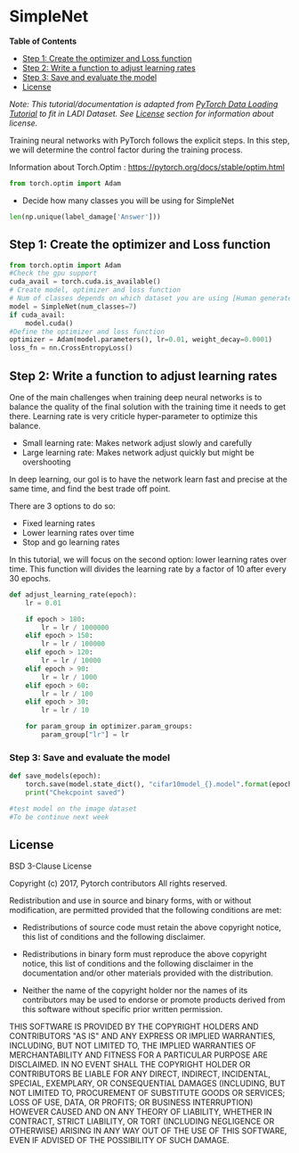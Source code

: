 # SimpleNet

**Table of Contents**

- [Step 1: Create the optimizer and Loss function](#step-1--create-the-optimizer-and-loss-function)
- [Step 2: Write a function to adjust learning rates](#step-2--write-a-function-to-adjust-learning-rates)
- [Step 3: Save and evaluate the model](#step-3--save-and-evaluate-the-model)
- [License](#license)

*Note: This tutorial/documentation is adapted from [PyTorch Data Loading Tutorial](https://pytorch.org/tutorials/beginner/data_loading_tutorial.html) to fit in LADI Dataset.  See [License](#License) section for information about license.*

Training neural networks with PyTorch follows the explicit steps. In this step, we will determine the control factor during the training process. 

Information about Torch.Optim : https://pytorch.org/docs/stable/optim.html

```python
from torch.optim import Adam
```
* Decide how many classes you will be using for SimpleNet
```python
len(np.unique(label_damage['Answer']))
```
## Step 1: Create the optimizer and Loss function
```python 
from torch.optim import Adam
#Check the gpu support
cuda_avail = torch.cuda.is_available()
# Create model, optimizer and loss function
# Num of classes depends on which dataset you are using [Human generated label: disaster]
model = SimpleNet(num_classes=7)
if cuda_avail:
    model.cuda()
#Define the optimizer and loss function
optimizer = Adam(model.parameters(), lr=0.01, weight_decay=0.0001)
loss_fn = nn.CrossEntropyLoss()
```

## Step 2: Write a function to adjust learning rates

One of the main challenges when training deep neural networks is to balance the quality of the final solution with the training time it needs to get there. Learning rate is very criticle hyper-parameter to optimize this balance. 

- Small learning rate: Makes network adjust slowly and carefully
- Large learning rate: Makes network adjust quickly but might be overshooting

In deep learning, our gol is to have the network learn fast and precise at the same time, and find the best trade off point.

There are 3 options to do so:
- Fixed learning rates
- Lower learning rates over time
- Stop and go learning rates

In this tutorial, we will focus on the second option: lower learning rates over time. This function will divides the learning rate by a factor of 10 after every 30 epochs.
```python 
def adjust_learning_rate(epoch):
    lr = 0.01

    if epoch > 180:
        lr = lr / 1000000
    elif epoch > 150:
        lr = lr / 100000
    elif epoch > 120:
        lr = lr / 10000
    elif epoch > 90:
        lr = lr / 1000
    elif epoch > 60:
        lr = lr / 100
    elif epoch > 30:
        lr = lr / 10

    for param_group in optimizer.param_groups:
        param_group["lr"] = lr
```
### Step 3: Save and evaluate the model
```python
def save_models(epoch):
    torch.save(model.state_dict(), "cifar10model_{}.model".format(epoch))
    print("Chekcpoint saved")
```
```python
#test model on the image dataset
#To be continue next week
```



## License

BSD 3-Clause License

Copyright (c) 2017, Pytorch contributors
All rights reserved.

Redistribution and use in source and binary forms, with or without
modification, are permitted provided that the following conditions are met:

* Redistributions of source code must retain the above copyright notice, this
  list of conditions and the following disclaimer.

* Redistributions in binary form must reproduce the above copyright notice,
  this list of conditions and the following disclaimer in the documentation
  and/or other materials provided with the distribution.

* Neither the name of the copyright holder nor the names of its
  contributors may be used to endorse or promote products derived from
  this software without specific prior written permission.

THIS SOFTWARE IS PROVIDED BY THE COPYRIGHT HOLDERS AND CONTRIBUTORS "AS IS"
AND ANY EXPRESS OR IMPLIED WARRANTIES, INCLUDING, BUT NOT LIMITED TO, THE
IMPLIED WARRANTIES OF MERCHANTABILITY AND FITNESS FOR A PARTICULAR PURPOSE ARE
DISCLAIMED. IN NO EVENT SHALL THE COPYRIGHT HOLDER OR CONTRIBUTORS BE LIABLE
FOR ANY DIRECT, INDIRECT, INCIDENTAL, SPECIAL, EXEMPLARY, OR CONSEQUENTIAL
DAMAGES (INCLUDING, BUT NOT LIMITED TO, PROCUREMENT OF SUBSTITUTE GOODS OR
SERVICES; LOSS OF USE, DATA, OR PROFITS; OR BUSINESS INTERRUPTION) HOWEVER
CAUSED AND ON ANY THEORY OF LIABILITY, WHETHER IN CONTRACT, STRICT LIABILITY,
OR TORT (INCLUDING NEGLIGENCE OR OTHERWISE) ARISING IN ANY WAY OUT OF THE USE
OF THIS SOFTWARE, EVEN IF ADVISED OF THE POSSIBILITY OF SUCH DAMAGE.
